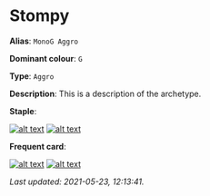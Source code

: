 # Stompy

**Alias**: `MonoG Aggro`

**Dominant colour**: `G`

**Type**: `Aggro`

**Description**: This is a description of the archetype.

**Staple**:

[![alt text][Rancor - Image]][Rancor - Scryfall]
[![alt text][Nettle Sentinel - Image]][Nettle Sentinel - Scryfall]


[Rancor - Image]: https://c1.scryfall.com/file/scryfall-cards/normal/front/8/a/8a4d8527-af29-408d-a3a3-6781db0cf439.jpg?1562438059 "Rancor"
[Rancor - Scryfall]: https://scryfall.com/card/a25/186/rancor?utm_source=api
[Nettle Sentinel - Image]: https://c1.scryfall.com/file/scryfall-cards/normal/front/3/f/3f290ed2-d1a8-4a90-a3a7-8240652dc109.jpg?1562434953 "Nettle Sentinel"
[Nettle Sentinel - Scryfall]: https://scryfall.com/card/a25/182/nettle-sentinel?utm_source=api


**Frequent card**:

[![alt text][River Boa - Image]][River Boa - Scryfall]
[![alt text][Bayou Groff - Image]][Bayou Groff - Scryfall]


[River Boa - Image]: https://c1.scryfall.com/file/scryfall-cards/normal/front/e/d/edfbf056-c3b7-40e9-8e2b-333585978ac9.jpg?1592754684 "River Boa"
[River Boa - Scryfall]: https://scryfall.com/card/ddm/49/river-boa?utm_source=api
[Bayou Groff - Image]: https://c1.scryfall.com/file/scryfall-cards/normal/front/4/a/4a82b032-b1ba-456c-abab-c0f7430b0587.jpg?1617449039 "Bayou Groff"
[Bayou Groff - Scryfall]: https://scryfall.com/card/stx/121/bayou-groff?utm_source=api


*Last updated: 2021-05-23, 12:13:41.*
